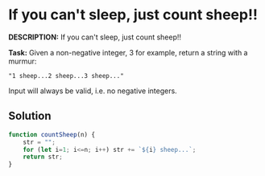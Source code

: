 # If you can't sleep, just count sheep!!

**DESCRIPTION:**
If you can't sleep, just count sheep!!

**Task:**
Given a non-negative integer, 3 for example, return a string with a murmur: 

`"1 sheep...2 sheep...3 sheep..."`

Input will always be valid, i.e. no negative integers.

## Solution

```javascript
function countSheep(n) {
    str = "";
    for (let i=1; i<=n; i++) str += `${i} sheep...`;
    return str;
}
```